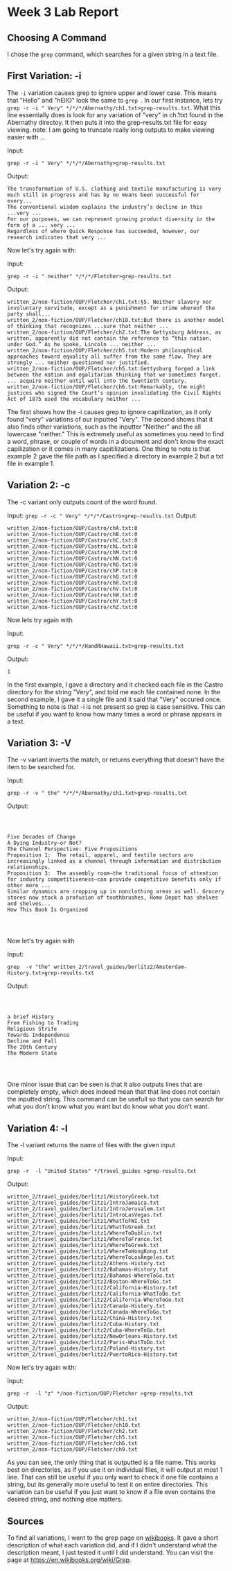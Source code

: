 # Week 3 Lab Report


## Choosing A Command
I chose the `grep` command, which searches for a given string in a text file. 


## First Variation: -i
 The `-i` variation causes grep to ignore upper and lower case. This means that "Hello" and "hEllO" look the same to `grep `.
 In our first instance, lets try `grep -r -i " Very" */*/*/Abernathy/ch1.txt>grep-results.txt`. What this line essentially does is look for any variation of "very" in ch.1txt found in the Abernathy directoy.
 It then puts it into the grep-results.txt file for easy viewing. 
 note: I am going to truncate really long outputs to make viewing easier with ...
 
 Input: 
 ```
 grep -r -i " Very" */*/*/Abernathy>grep-results.txt
 ```
 Output:
 ```
 The transformation of U.S. clothing and textile manufacturing is very much still in progress and has by no means been successful for every...
The conventional wisdom explains the industry’s decline in this ...very ...
For our purposes, we can represent growing product diversity in the form of a ... very ...
Regardless of where Quick Response has succeeded, however, our research indicates that very ...
```
 
Now let's try again with:

Input: 
```
grep -r -i " neither" */*/*/Fletcher>grep-results.txt
```
Output:
```
written_2/non-fiction/OUP/Fletcher/ch1.txt:§5. Neither slavery nor involuntary servitude, except as a punishment for crime whereof the party shall...
written_2/non-fiction/OUP/Fletcher/ch10.txt:But there is another model of thinking that recognizes ...sure that neither ...
written_2/non-fiction/OUP/Fletcher/ch2.txt:The Gettysburg Address, as written, apparently did not contain the reference to “this nation, under God.” As he spoke, Lincoln ... neither ...
written_2/non-fiction/OUP/Fletcher/ch5.txt:Modern philosophical approaches toward equality all suffer from the same flaw. They are strongly ... neither questioned nor justified.
written_2/non-fiction/OUP/Fletcher/ch5.txt:Gettysburg forged a link between the nation and egalitarian thinking that we sometimes forget. ... acquire neither until well into the twentieth century.
written_2/non-fiction/OUP/Fletcher/ch6.txt:Remarkably, the eight justices who signed the Court’s opinion invalidating the Civil Rights Act of 1875 used the vocabulary neither ...
```
The first shows how the -i causes grep to ignore capitlization, as it only found "very" variations of our inputted "Very". The second shows that it also finds other variations, such as the inputter "Neither" and the all lowercase "neither."
This is extremely useful as sometimes you need to find a word, phrase, or couple of words in a document and don't know the exact capilization or it comes in many capitilizations.
One thing to note is that example 2 gave the file path as I specified a directory in example 2 but a txt file in example 1.

## Variation 2: -c
The -c variant only outputs count of the word found.

 Input: `grep -r -c " Very" */*/*/Castro>grep-results.txt`
 Output:
 ```
 written_2/non-fiction/OUP/Castro/chA.txt:0
written_2/non-fiction/OUP/Castro/chB.txt:0
written_2/non-fiction/OUP/Castro/chC.txt:0
written_2/non-fiction/OUP/Castro/chL.txt:0
written_2/non-fiction/OUP/Castro/chM.txt:0
written_2/non-fiction/OUP/Castro/chN.txt:0
written_2/non-fiction/OUP/Castro/chO.txt:0
written_2/non-fiction/OUP/Castro/chP.txt:0
written_2/non-fiction/OUP/Castro/chQ.txt:0
written_2/non-fiction/OUP/Castro/chR.txt:0
written_2/non-fiction/OUP/Castro/chV.txt:0
written_2/non-fiction/OUP/Castro/chW.txt:0
written_2/non-fiction/OUP/Castro/chY.txt:0
written_2/non-fiction/OUP/Castro/chZ.txt:0
```
Now lets try again with 

 Input: 
 ```
 grep -r -c " Very" */*/*/HandRHawaii.txt>grep-results.txt
 ```
 Output:
 ```
 1
 ```
In the first example, I gave a directory and it checked each file in the Castro directory for the string "Very", and told me each file contained none. 
In the second example, I gave it a single file and it said that "Very" occured once. Something to note is that -i is not present so grep is case sensitive.
This can be useful if you want to know how many times a word or phrase appears in a text.

## Variation 3: -V
The -v variant inverts the match, or returns everything that doesn't have the item to be searched for.

Input: 
```
grep -r -v " the" */*/*/Abernathy/ch1.txt>grep-results.txt
```
 Output:
 ```



Five Decades of Change
A Dying Industry—or Not?
The Channel Perspective: Five Propositions
Proposition 1:  The retail, apparel, and textile sectors are increasingly linked as a channel through information and distribution relationships.
Proposition 3:  The assembly room—the traditional focus of attention for industry competitiveness—can provide competitive benefits only if other more ...
Similar dynamics are cropping up in nonclothing areas as well. Grocery stores now stock a profusion of toothbrushes, Home Depot has shelves and shelves...
How This Book Is Organized




```

Now let's try again with

Input: 
```
grep  -v "the" written_2/travel_guides/berlitz2/Amsterdam-History.txt>grep-results.txt
```
 Output:
 ```



a brief History
From Fishing to Trading
Religious Strife
Towards Independence
Decline and Fall
The 20th Century
The Modern State




```
One minor issue that can be seen is that it also outputs lines that are completely empty, which does indeed mean that that line does not contain the inputted string.
This command can be usefull so that you can search for what you don't know what you want but do know what you don't want.


## Variation 4: -l
The -l variant returns the name of files with the given input

 Input: 
 ```
 grep -r  -l "United States" */travel_guides >grep-results.txt
 ```
 Output:
 ```
 written_2/travel_guides/berlitz1/HistoryGreek.txt
written_2/travel_guides/berlitz1/IntroJamaica.txt
written_2/travel_guides/berlitz1/IntroJerusalem.txt
written_2/travel_guides/berlitz1/IntroLasVegas.txt
written_2/travel_guides/berlitz1/WhatToFWI.txt
written_2/travel_guides/berlitz1/WhatToGreek.txt
written_2/travel_guides/berlitz1/WhereToDublin.txt
written_2/travel_guides/berlitz1/WhereToFrance.txt
written_2/travel_guides/berlitz1/WhereToGreek.txt
written_2/travel_guides/berlitz1/WhereToHongKong.txt
written_2/travel_guides/berlitz1/WhereToLosAngeles.txt
written_2/travel_guides/berlitz2/Athens-History.txt
written_2/travel_guides/berlitz2/Bahamas-History.txt
written_2/travel_guides/berlitz2/Bahamas-WhereToGo.txt
written_2/travel_guides/berlitz2/Boston-WhereToGo.txt
written_2/travel_guides/berlitz2/California-History.txt
written_2/travel_guides/berlitz2/California-WhatToDo.txt
written_2/travel_guides/berlitz2/California-WhereToGo.txt
written_2/travel_guides/berlitz2/Canada-History.txt
written_2/travel_guides/berlitz2/Canada-WhereToGo.txt
written_2/travel_guides/berlitz2/China-History.txt
written_2/travel_guides/berlitz2/Cuba-History.txt
written_2/travel_guides/berlitz2/Cuba-WhereToGo.txt
written_2/travel_guides/berlitz2/NewOrleans-History.txt
written_2/travel_guides/berlitz2/Paris-WhatToDo.txt
written_2/travel_guides/berlitz2/Poland-History.txt
written_2/travel_guides/berlitz2/PuertoRico-History.txt
```

Now let's try again with:

 Input: 
 ```
 grep -r  -l "z" */non-fiction/OUP/Fletcher >grep-results.txt
 ```
 Output:
 ```
 written_2/non-fiction/OUP/Fletcher/ch1.txt
written_2/non-fiction/OUP/Fletcher/ch10.txt
written_2/non-fiction/OUP/Fletcher/ch2.txt
written_2/non-fiction/OUP/Fletcher/ch5.txt
written_2/non-fiction/OUP/Fletcher/ch6.txt
written_2/non-fiction/OUP/Fletcher/ch9.txt
```

As you can see, the only thing that is outputted is a file name. This works best on directories, as if you use it on individual files, it will output at most 1 line. 
That can still be useful if you only want to check if one file contains a string, but its generally more useful to test it on entire directories. This variation can be 
useful if you just want to know if a file even contains the desired string, and nothing else matters.


## Sources
To find all variations, I went to the grep page on [wikibooks](https://en.wikibooks.org/wiki/Grep). It gave a short description of what each variation did, and if I didn't understand what the description meant, I just tested it until I did understand. You can visit the page at https://en.wikibooks.org/wiki/Grep.











